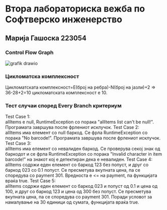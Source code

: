 
# Втора лабораториска вежба по Софтверско инженерство
## Марија Гашоска 223054
### Control Flow Graph
![grafik drawio](https://github.com/macagaso/SI_2024_lab2_223054/assets/139007935/bdcfe31d-6c94-4c50-836c-cb99967b7fad)
### Цикломатска комплексност
Цикломатската комплексност=E(број на ребра)-N(број на јазли)+2 => 36-28+2=10 цикломатската комплексност е 10.
### Тест случаи според Every Branch критериум
Test Case 1:  
allItems е null, RuntimeException со порака "allItems list can't be null!". Програмата завршува после фрлениот исклучок.
Test Case 2:  
allItems има елемент со null баркод. Се фрла RuntimeException со порака "No barcode!". Програмата завршува после фрлениот исклучок.
Test Case 3:  
allItems има елемент со невалиден баркод. Се проверува секој знак од баркодот и се фрла RuntimeException со порака "Invalid character in item barcode!" на знакот кој е детектиран дека е невалиден.
Test Case 4:  
allItems содржи еден елемент со баркод 123 без попуст, и друг со баркод 023 со 0.1 попуст. Се пресметува вкупната  цена, па се споредува со payment 301. Вредноста е <= на payment, па функцијата враќа true.
Test Case 5:  
allItems содржи  еден елемент со баркод 023 и попуст од 0.1 и цена од 100, и друг со баркод 123 и цена од 300 без попуст. Се пресметува вкупната  цена, па се споредува со payment 301. Поради условот за намалување на 30 единици од сумата, функцијата враќа true.
